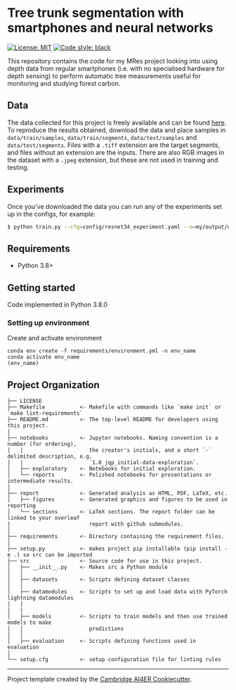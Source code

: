 # Tree trunk segmentation with smartphones and neural networks

 [![License: MIT](https://img.shields.io/badge/License-MIT-blue.svg)](https://opensource.org/licenses/MIT)
 <a href="https://github.com/psf/black"><img alt="Code style: black" src="https://img.shields.io/badge/code%20style-black-000000.svg"></a>


This repository contains the code for my MRes project looking into using depth data from regular smartphones (i.e. with no specialised hardware for depth sensing) to perform automatic tree measurements useful for monitoring and studying forest carbon. 

## Data 

The data collected for this project is freely available and can be found [here](https://doi.org/10.5281/zenodo.6787045). To reproduce the results obtained, download the data and place samples in `data/train/samples`, `data/train/segments`, `data/test/samples` and `data/test/segments`. Files with a `.tiff` extension are the target segments, and files without an extension are the inputs. There are also RGB images in the dataset with a `.jpeg` extension, but these are not used in training and testing. 

## Experiments

Once you've downloaded the data you can run any of the experiments set up in the configs, for example: 

```bash
$ python train.py --cfg=config/resnet34_experiment.yaml --o=my/output/dir
```


## Requirements
- Python 3.8+

## Getting started

Code implemented in Python 3.8.0

### Setting up environment

Create and activate environment

```
conda env create -f requirements/environment.yml -n env_name 
conda activate env_name 
(env_name)
```

## Project Organization
```
├── LICENSE
├── Makefile           <- Makefile with commands like `make init` or `make lint-requirements`
├── README.md          <- The top-level README for developers using this project.
|
├── notebooks          <- Jupyter notebooks. Naming convention is a number (for ordering),
|   |                     the creator's initials, and a short `-` delimited description, e.g.
|   |                     `1.0_jqp_initial-data-exploration`.
│   ├── exploratory    <- Notebooks for initial exploration.
│   └── reports        <- Polished notebooks for presentations or intermediate results.
│
├── report             <- Generated analysis as HTML, PDF, LaTeX, etc.
│   ├── figures        <- Generated graphics and figures to be used in reporting
│   └── sections       <- LaTeX sections. The report folder can be linked to your overleaf
|                         report with github submodules.
│
├── requirements       <- Directory containing the requirement files.
│
├── setup.py           <- makes project pip installable (pip install -e .) so src can be imported
├── src                <- Source code for use in this project.
│   ├── __init__.py    <- Makes src a Python module
│   │
│   ├── datasets       <- Scripts defining dataset classes
│   │
│   ├── datamodules    <- Scripts to set up and load data with PyTorch lightning datamodules
│   │
|   |
│   ├── models         <- Scripts to train models and then use trained models to make
│   │                     predictions
│   │
│   ├── evaluation     <- Scripts defining functions used in evaluation
│
└── setup.cfg          <- setup configuration file for linting rules
```
---

Project template created by the [Cambridge AI4ER Cookiecutter](https://github.com/ai4er-cdt/ai4er-cookiecutter).
